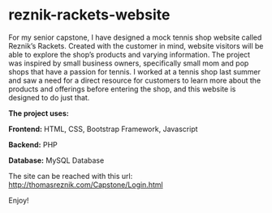 # reznik-rackets-website


For my senior capstone, I have designed a mock tennis shop website called Reznik’s Rackets. 
Created with the customer in mind, website visitors will be able to explore the shop’s products and varying information. 
The project was inspired by small business owners, specifically small mom and pop shops that have a passion for tennis. 
I worked at a tennis shop last summer and saw a need for a direct resource for customers to learn more about the products and offerings before entering the shop, and this website is designed to do just that.

<b>The project uses:</b>

<b>Frontend:</b> HTML, CSS, Bootstrap Framework, Javascript

<b>Backend:</b> PHP

<b>Database:</b> MySQL Database


The site can be reached with this url: http://thomasreznik.com/Capstone/Login.html

Enjoy!
